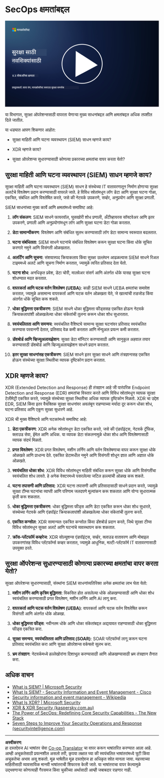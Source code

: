 <!--
CO_OP_TRANSLATOR_METADATA:
{
  "original_hash": "553eb694c89f1caca0694e8d8ab89e0e",
  "translation_date": "2025-09-04T01:16:35+00:00",
  "source_file": "4.3 SecOps capabilities.md",
  "language_code": "mr"
}
-->
# SecOps क्षमतांबद्दल

[![व्हिडिओ पहा](../../translated_images/4-3_placeholder.e6e2ff578a715178985449c7f550e382f9b199847b709653a5e0af6145a8e82f.mr.png)](https://learn-video.azurefd.net/vod/player?id=bdbc1c7c-307b-4519-b8ad-b142434c0461)

या विभागात, सुरक्षा ऑपरेशन्ससाठी वापरता येणाऱ्या मुख्य साधनांबद्दल आणि क्षमतांबद्दल अधिक तपशील दिले जातील.

या धड्यात आपण शिकणार आहोत:

- सुरक्षा माहिती आणि घटना व्यवस्थापन (SIEM) साधन म्हणजे काय?

- XDR म्हणजे काय?

- सुरक्षा ऑपरेशन्स सुधारण्यासाठी कोणत्या प्रकारच्या क्षमतांचा वापर करता येतो?

## सुरक्षा माहिती आणि घटना व्यवस्थापन (SIEM) साधन म्हणजे काय?

सुरक्षा माहिती आणि घटना व्यवस्थापन (SIEM) साधन हे संस्थेच्या IT वातावरणातून निर्माण होणाऱ्या सुरक्षा अलर्टचे विश्लेषण प्रदान करण्यासाठी वापरले जाते. हे विविध स्रोतांमधून लॉग डेटा आणि सुरक्षा घटना गोळा, एकत्रित, संबंधित आणि विश्लेषित करते, जसे की नेटवर्क उपकरणे, सर्व्हर, अनुप्रयोग आणि सुरक्षा प्रणाली.

SIEM साधनांच्या मुख्य कार्ये आणि क्षमतांमध्ये समाविष्ट आहे:

1. **लॉग संकलन**: SIEM साधने फायरवॉल, घुसखोरी शोध प्रणाली, अँटीव्हायरस सॉफ्टवेअर आणि इतर उपकरणे, प्रणाली आणि अनुप्रयोगांमधून लॉग आणि सुरक्षा घटना डेटा गोळा करतात.

2. **डेटा सामान्यीकरण**: विश्लेषण आणि संबंधित सुलभ करण्यासाठी लॉग डेटा सामान्य स्वरूपात बदलतात.

3. **घटना संबंधितता**: SIEM साधने घटनांचे संबंधित विश्लेषण करून सुरक्षा घटना किंवा धोके सूचित करणारे नमुने आणि विसंगती ओळखतात.

4. **अलर्टिंग आणि सूचना**: संशयास्पद क्रियाकलाप किंवा सुरक्षा उल्लंघन आढळल्यास SIEM साधने रिअल टाइममध्ये अलर्ट आणि सूचना निर्माण करतात, ज्यामुळे त्वरित प्रतिसाद देता येतो.

5. **घटना शोध**: अनधिकृत प्रवेश, डेटा चोरी, मालवेअर संसर्ग आणि अंतर्गत धोके यासह सुरक्षा घटना शोधण्यात मदत करतात.

6. **वापरकर्ता आणि घटक वर्तन विश्लेषण (UEBA)**: काही SIEM साधने UEBA क्षमतांचा समावेश करतात, ज्यामुळे असामान्य वापरकर्ता आणि घटक वर्तन ओळखता येते, जे खात्यांची तडजोड किंवा अंतर्गत धोके सूचित करू शकते.

7. **धोका बुद्धिमत्ता एकत्रीकरण**: SIEM साधने धोका बुद्धिमत्ता फीड्ससह एकत्रित होऊन नेटवर्क क्रियाकलापांशी ओळखलेल्या धोका संकेतांची तुलना करून धोका शोध सुधारतात.

8. **स्वयंचलितता आणि समन्वय**: स्वयंचलित वैशिष्ट्ये सामान्य सुरक्षा घटनांवर प्रतिसाद स्वयंचलित करण्यास परवानगी देतात, प्रतिसाद वेळ कमी करतात आणि मॅन्युअल प्रयत्न कमी करतात.

9. **डॅशबोर्ड आणि व्हिज्युअलायझेशन**: सुरक्षा डेटा मॉनिटर करण्यासाठी आणि सानुकूल अहवाल तयार करण्यासाठी डॅशबोर्ड आणि व्हिज्युअलायझेशन साधने प्रदान करतात.

10. **इतर सुरक्षा साधनांसह एकत्रीकरण**: SIEM साधने इतर सुरक्षा साधने आणि तंत्रज्ञानासह एकत्रित होऊन संस्थेच्या सुरक्षा स्थितीचा व्यापक दृष्टिकोन प्रदान करतात.

## XDR म्हणजे काय?

XDR (Extended Detection and Response) ही तंत्रज्ञान आहे जी पारंपरिक Endpoint Detection and Response (EDR) क्षमतांचा विस्तार करते आणि विविध स्रोतांमधून व्यापक सुरक्षा टेलीमेट्री एकत्रित करते, ज्यामुळे संस्थेच्या सुरक्षा स्थितीचा अधिक व्यापक दृष्टिकोन मिळतो. XDR चा उद्देश EDR, SIEM किंवा इतर वैयक्तिक सुरक्षा साधनांवर अवलंबून राहण्याच्या मर्यादा दूर करून धोका शोध, घटना प्रतिसाद आणि एकूण सुरक्षा सुधारणे आहे.

XDR ची मुख्य वैशिष्ट्ये आणि घटकांमध्ये समाविष्ट आहे:

1. **डेटा एकत्रीकरण**: XDR अनेक स्रोतांमधून डेटा एकत्रित करते, जसे की एंडपॉइंट्स, नेटवर्क ट्रॅफिक, क्लाउड सेवा, ईमेल आणि अधिक. या व्यापक डेटा संकलनामुळे धोका शोध आणि विश्लेषणासाठी व्यापक संदर्भ मिळतो.

2. **प्रगत विश्लेषण**: XDR प्रगत विश्लेषण, मशीन लर्निंग आणि वर्तन विश्लेषणाचा वापर करून सुरक्षा धोके ओळखते आणि प्राधान्य देते. एकत्रित डेटामधील नमुने आणि विसंगती शोधून ज्ञात आणि अज्ञात धोके ओळखते.

3. **स्वयंचलित धोका शोध**: XDR विविध स्रोतांमधून माहिती संबंधित करून सुरक्षा धोके आणि विसंगतींचा स्वयंचलित शोध लावते. हे अनेक वेक्टरमध्ये पसरलेल्या जटिल हल्ल्यांची ओळख करू शकते.

4. **घटना तपासणी आणि प्रतिसाद**: XDR घटना तपासणी आणि प्रतिसादासाठी साधने प्रदान करते, ज्यामुळे सुरक्षा टीम्स घटनांचा व्याप्ती आणि परिणाम जलदपणे मूल्यांकन करू शकतात आणि योग्य सुधारात्मक कृती करू शकतात.

5. **धोका बुद्धिमत्ता एकत्रीकरण**: धोका बुद्धिमत्ता फीड्स आणि डेटा एकत्रित करून धोका शोध सुधारते, संस्थेच्या नेटवर्क आणि एंडपॉइंट क्रियाकलापांशी ओळखलेल्या धोका संकेतांची तुलना करते.

6. **एकत्रित कन्सोल**: XDR सामान्यतः एकत्रित कन्सोल किंवा डॅशबोर्ड प्रदान करते, जिथे सुरक्षा टीम्स विविध स्रोतांमधून सुरक्षा अलर्ट आणि घटनांचे व्यवस्थापन करू शकतात.

7. **क्रॉस-प्लॅटफॉर्म कव्हरेज**: XDR सोल्यूशन्स एंडपॉइंट्स, सर्व्हर, क्लाउड वातावरण आणि मोबाइल उपकरणांसह विविध प्लॅटफॉर्म्स कव्हर करतात, ज्यामुळे आधुनिक, मल्टी-प्लॅटफॉर्म IT वातावरणासाठी उपयुक्त ठरते.

## सुरक्षा ऑपरेशन्स सुधारण्यासाठी कोणत्या प्रकारच्या क्षमतांचा वापर करता येतो?

सुरक्षा ऑपरेशन्स सुधारण्यासाठी, संस्थांना SIEM साधनांव्यतिरिक्त अनेक क्षमतांचा लाभ घेता येतो:

1. **मशीन लर्निंग आणि कृत्रिम बुद्धिमत्ता**: विकसित होत असलेल्या धोके ओळखण्यासाठी आणि धोका शोध स्वयंचलित करण्यासाठी प्रगत विश्लेषण, मशीन लर्निंग आणि AI लागू करा.

2. **वापरकर्ता आणि घटक वर्तन विश्लेषण (UEBA)**: वापरकर्ता आणि घटक वर्तन विश्लेषित करून विसंगती आणि अंतर्गत धोके ओळखा.

3. **धोका बुद्धिमत्ता फीड्स**: नवीनतम धोके आणि धोका संकेतांबद्दल अद्ययावत राहण्यासाठी धोका बुद्धिमत्ता फीड्स एकत्रित करा.

4. **सुरक्षा समन्वय, स्वयंचलितता आणि प्रतिसाद (SOAR)**: SOAR प्लॅटफॉर्म्स लागू करून घटना प्रतिसाद स्वयंचलित करा आणि सुरक्षा ऑपरेशन्स वर्कफ्लो सुलभ करा.

5. **भ्रम तंत्रज्ञान**: नेटवर्कमध्ये हल्लेखोरांना दिशाभूल करण्यासाठी आणि ओळखण्यासाठी भ्रम तंत्रज्ञान तैनात करा.

## अधिक वाचन

- [What is SIEM? | Microsoft Security](https://www.microsoft.com/security/business/security-101/what-is-siem?WT.mc_id=academic-96948-sayoung)
- [What Is SIEM? - Security Information and Event Management - Cisco](https://www.cisco.com/c/en/us/products/security/what-is-siem.html)
- [Security information and event management - Wikipedia](https://en.wikipedia.org/wiki/Security_information_and_event_management)
- [What Is XDR? | Microsoft Security](https://www.microsoft.com/security/business/security-101/what-is-xdr?WT.mc_id=academic-96948-sayoung)
- [XDR & XDR Security (kaspersky.com.au)](https://www.kaspersky.com.au/resource-center/definitions/what-is-xdr)
- [The Power of SecOps: Redefining Core Security Capabilities - The New Stack](https://thenewstack.io/the-power-of-secops-redefining-core-security-capabilities/)
- [Seven Steps to Improve Your Security Operations and Response (securityintelligence.com)](https://securityintelligence.com/seven-steps-to-improve-your-security-operations-and-response/)

---

**अस्वीकरण**:  
हा दस्तऐवज AI भाषांतर सेवा [Co-op Translator](https://github.com/Azure/co-op-translator) चा वापर करून भाषांतरित करण्यात आला आहे. आम्ही अचूकतेसाठी प्रयत्नशील असलो तरी, कृपया लक्षात घ्या की स्वयंचलित भाषांतरांमध्ये त्रुटी किंवा अचूकतेचा अभाव असू शकतो. मूळ भाषेतील मूळ दस्तऐवज हा अधिकृत स्रोत मानला जावा. महत्त्वाच्या माहितीसाठी व्यावसायिक मानवी भाषांतराची शिफारस केली जाते. या भाषांतराचा वापर केल्यामुळे उद्भवणाऱ्या कोणत्याही गैरसमज किंवा चुकीच्या अर्थासाठी आम्ही जबाबदार राहणार नाही.